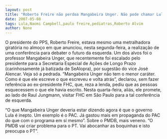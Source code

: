 ```yaml
---
layout: post
title: "Roberto Freire não perdoa Mangabeira Unger. Não pode chamar Lula de corrupto e voltar atrás"
date: 2007-05-08
tags: Lula,Naomi Campbell,paulo freire,pediatras,Roberto Alvim
author: None
---
```

O presidente do PPS, Roberto Freire, estava mesmo uma metralhadora girat&oacute;ria no almo&ccedil;o em que anunciou, nesta segunda-feira, a realiza&ccedil;&atilde;o de uma confer&ecirc;ncia para debater o futuro da esquerda.
Um dos alvos foi o professor Mangabeira Unger, que recentemente foi escalado pelo presidente para a Secretaria Especial de A&ccedil;&otilde;es de Longo Prazo (carinhosamente j&aacute; batizada de SeAlopra), por sugest&atilde;o do vice Jos&eacute; Alencar.
Veja s&oacute; a pedrada. &ldquo;Mangabeira Unger n&atilde;o tem o menor car&aacute;ter. Como &eacute; que ele escreve o que escreveu e volta atr&aacute;s&rdquo;, declarou, sem fazer refer&ecirc;ncia ao ex-presidente FHC, que, reza a lenda, pediu que as pessoas esquecessem o que ele havia escrito. Nesta quarta-feira, ali&aacute;s, ele promete, ao lado de Raul Jungmann, visitar FHC em S&atilde;o Paulo para a tal confer&ecirc;ncia de esquerda.

&ldquo;O que Mangabeira Unger deveria estar dizendo agora &eacute; que o governo Lula &eacute; inepto. Um exemplo &eacute; o PAC. J&aacute; gastou mais em propaganda do PAC do que com o programa em s&iacute; mesmo&rdquo;.
Sobre o PMDB, mais veneno. &ldquo;O PMDB vai criar problema para o PT. Vai abocanhar as boquinhas e isto preocupa o PT&rdquo;. 